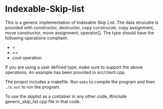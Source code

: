 # Indexable-Skip-list

This is a generic implementation of Indexable Skip List. The data strucutre is provided with constructor, destructor, copy construcotr, copy assignment, move constructor, move assignment, operator[]. The type should have the following operations compliant:  

* <
* ==
* cout operation

If you are using a user defined type, make sure to support the above operations. An example has been provided in src/client.cpp. 


The project includes a makefile. Run `make` to compile the program and then `./a.out` to run the program.

To use the skiplist as a container in any other code, #include generic_skip_list.cpp file in that code.


